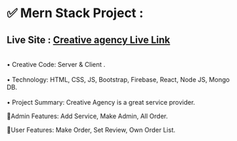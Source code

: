 # ✅ Mern Stack Project : 

## Live Site : <a href="https://creative-agency-f9083.web.app/">Creative agency Live Link</a>
<br>
• Creative Code:  Server & Client .
<br><br>
• Technology: HTML, CSS, JS, Bootstrap, Firebase, React, Node JS, Mongo DB.
<br><br>
• Project Summary: Creative Agency is a great service provider.
<br>
<p>🔷Admin Features:  Add Service, Make Admin, All Order.</p>
<p>🔷User Features: Make Order, Set Review, Own Order List.</p>
   

